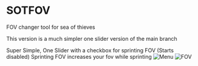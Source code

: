 # SOTFOV
FOV changer tool for sea of thieves

This version is a much simpler one slider version of the main branch

Super Simple, One Slider with a checkbox for sprinting FOV (Starts disabled)
Sprinting FOV increases your fov while sprinting
![Menu](https://user-images.githubusercontent.com/92900622/205402095-3aed0e6b-d6c4-4f75-a2d2-3d3d7d9fe102.png)
![FOV](https://user-images.githubusercontent.com/92900622/205402167-b092f4b2-0524-4b5a-9b63-9259a264bd1f.png)
